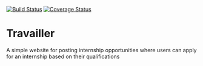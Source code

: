 [![Build Status](https://travis-ci.org/gkarumba/Travailler.svg?branch=develop)](https://travis-ci.org/gkarumba/Travailler)
[![Coverage Status](https://coveralls.io/repos/github/gkarumba/Travailler/badge.svg?branch=develop)](https://coveralls.io/github/gkarumba/Travailler?branch=develop)

# Travailler
A simple website for posting internship opportunities where users can apply for an internship based on their qualifications
